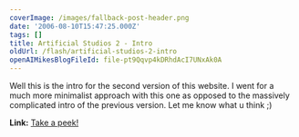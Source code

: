 ```yaml
---
coverImage: /images/fallback-post-header.png
date: '2006-08-10T15:47:25.000Z'
tags: []
title: Artificial Studios 2 - Intro
oldUrl: /flash/artificial-studios-2-intro
openAIMikesBlogFileId: file-pt9Qqvp4kDRhdAcI7UNxAk0A
---
```


Well this is the intro for the second version of this website. I went for a much more minimalist approach with this one as opposed to the massively complicated intro of the previous version. Let me know what u think ;)

**Link:** [Take a peek!](https://www.mikecann.co.uk/ArtificialStudios2/index.html)
